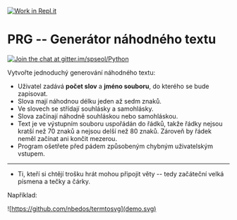 [![Work in Repl.it](https://classroom.github.com/assets/work-in-replit-14baed9a392b3a25080506f3b7b6d57f295ec2978f6f33ec97e36a161684cbe9.svg)](https://classroom.github.com/online_ide?assignment_repo_id=3612195&assignment_repo_type=AssignmentRepo)
# PRG -- Generátor náhodného textu

[![Join the chat at gitter.im/spseol/Python](https://badges.gitter.im/spseol/PRG-No.svg)](https://gitter.im/spseol/Python?utm_source=share-link&utm_medium=link&utm_campaign=share-link)

Vytvořte jednoduchý generování náhodného textu:
* Uživatel zadává **počet slov** a **jméno souboru**, do kterého se bude zapisovat.
* Slova mají náhodnou délku jeden až sedm znaků.
* Ve slovech se střídají souhlásky a samohlásky.
* Slova začínají náhodně souhláskou nebo samohláskou.
* Text je ve výstupním souboru uspořádán do řádků, takže řádky nejsou kratší
  než 70 znaků a nejsou delší než 80 znaků. Zároveň by řádek neměl začínat
  ani končit mezerou.
* Program ošetřete před pádem způsobeným chybným uživatelským vstupem.

----------------------------------------------------------

* Ti, kteří si chtějí trošku hrát mohou připojit věty -- tedy začáteční velká
  písmena a tečky a čárky.
 
Například:

![https://github.com/nbedos/termtosvg](demo.svg)

